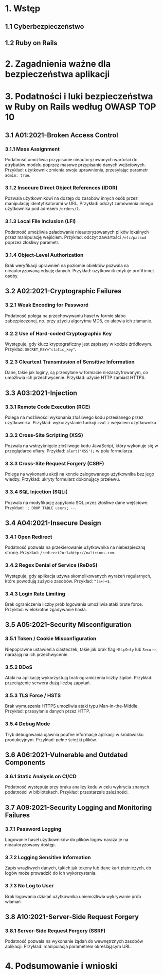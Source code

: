 # 1. Wstęp
## 1.1 Cyberbezpieczeństwo
## 1.2 Ruby on Rails

# 2. Zagadnienia ważne dla bezpieczeństwa aplikacji

# 3. Podatności i luki bezpieczeństwa w Ruby on Rails według OWASP TOP 10

## 3.1 A01:2021-Broken Access Control

### 3.1.1 Mass Assignment
Podatność umożliwia przypisanie nieautoryzowanych wartości do atrybutów modelu poprzez masowe przypisanie danych wejściowych. Przykład: użytkownik zmienia swoje uprawnienia, przesyłając parametr `admin: true`.

### 3.1.2 Insecure Direct Object References (IDOR)
Pozwala użytkownikowi na dostęp do zasobów innych osób przez manipulację identyfikatorami w URL. Przykład: odczyt zamówienia innego użytkownika pod adresem `/orders/1`.

### 3.1.3 Local File Inclusion (LFI)
Podatność umożliwia załadowanie nieautoryzowanych plików lokalnych przez manipulację wejściem. Przykład: odczyt zawartości `/etc/passwd` poprzez złośliwy parametr.

### 3.1.4 Object-Level Authorization
Brak weryfikacji uprawnień na poziomie obiektów pozwala na nieautoryzowaną edycję danych. Przykład: użytkownik edytuje profil innej osoby.

## 3.2 A02:2021-Cryptographic Failures

### 3.2.1 Weak Encoding for Password
Podatność polega na przechowywaniu haseł w formie słabo zabezpieczonej, np. przy użyciu algorytmu MD5, co ułatwia ich złamanie.

### 3.2.2 Use of Hard-coded Cryptographic Key
Występuje, gdy klucz kryptograficzny jest zapisany w kodzie źródłowym. Przykład: `SECRET_KEY="static_key"`.

### 3.2.3 Cleartext Transmission of Sensitive Information
Dane, takie jak loginy, są przesyłane w formacie niezaszyfrowanym, co umożliwia ich przechwycenie. Przykład: użycie HTTP zamiast HTTPS.

## 3.3 A03:2021-Injection

### 3.3.1 Remote Code Execution (RCE)
Polega na możliwości wykonania złośliwego kodu przesłanego przez użytkownika. Przykład: wykorzystanie funkcji `eval` z wejściem użytkownika.

### 3.3.2 Cross-Site Scripting (XSS)
Pozwala na wstrzyknięcie złośliwego kodu JavaScript, który wykonuje się w przeglądarce ofiary. Przykład: `alert('XSS');` w polu formularza.

### 3.3.3 Cross-Site Request Forgery (CSRF)
Polega na wykonaniu akcji na koncie zalogowanego użytkownika bez jego wiedzy. Przykład: ukryty formularz dokonujący przelewu.

### 3.3.4 SQL Injection (SQLi)
Pozwala na modyfikację zapytania SQL przez złośliwe dane wejściowe. Przykład: `'; DROP TABLE users; --`.

## 3.4 A04:2021-Insecure Design

### 3.4.1 Open Redirect
Podatność pozwala na przekierowanie użytkownika na niebezpieczną stronę. Przykład: `/redirect?url=http://malicious.com`.

### 3.4.2 Regex Denial of Service (ReDoS)
Występuje, gdy aplikacja używa skomplikowanych wyrażeń regularnych, które powodują zużycie zasobów. Przykład: `^(a+)+$`.

### 3.4.3 Login Rate Limiting
Brak ograniczenia liczby prób logowania umożliwia ataki brute force. Przykład: wielokrotne zgadywanie hasła.

## 3.5 A05:2021-Security Misconfiguration

### 3.5.1 Token / Cookie Misconfiguration
Niepoprawne ustawienia ciasteczek, takie jak brak flag `HttpOnly` lub `Secure`, narażają na ich przechwycenie.

### 3.5.2 DDoS
Ataki na aplikację wykorzystują brak ograniczenia liczby żądań. Przykład: przeciążenie serwera dużą liczbą zapytań.

### 3.5.3 TLS Force / HSTS
Brak wymuszenia HTTPS umożliwia ataki typu Man-in-the-Middle. Przykład: przesyłanie danych przez HTTP.

### 3.5.4 Debug Mode
Tryb debugowania ujawnia poufne informacje aplikacji w środowisku produkcyjnym. Przykład: pełne ścieżki plików.

## 3.6 A06:2021-Vulnerable and Outdated Components

### 3.6.1 Static Analysis on CI/CD
Podatność występuje przy braku analizy kodu w celu wykrycia znanych podatności w bibliotekach. Przykład: przestarzałe zależności.

## 3.7 A09:2021-Security Logging and Monitoring Failures

### 3.7.1 Password Logging
Logowanie haseł użytkowników do plików logów naraża je na nieautoryzowany dostęp.

### 3.7.2 Logging Sensitive Information
Zapis wrażliwych danych, takich jak tokeny lub dane kart płatniczych, do logów może prowadzić do ich wykorzystania.

### 3.7.3 No Log to User
Brak logowania działań użytkownika uniemożliwia wykrywanie prób włamań.

## 3.8 A10:2021-Server-Side Request Forgery

### 3.8.1 Server-Side Request Forgery (SSRF)
Podatność pozwala na wykonanie żądań do wewnętrznych zasobów aplikacji. Przykład: manipulacja parametrem określającym URL.

# 4. Podsumowanie i wnioski
